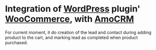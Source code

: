 Integration of [WordPress](https://wordpress.org/) plugin' [WooCommerce](https://wordpress.org/plugins/woocommerce/), with [AmoCRM](https://www.amocrm.ru/)
==============================================

For current moment, it do creation of the lead and contact during adding product to the cart, and marking lead as completed when product purchased.
